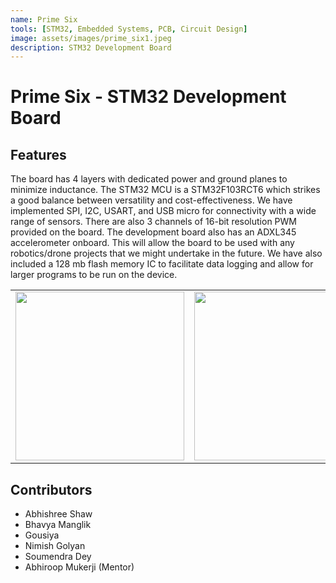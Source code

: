 ```yaml
---
name: Prime Six
tools: [STM32, Embedded Systems, PCB, Circuit Design]
image: assets/images/prime_six1.jpeg
description: STM32 Development Board
---
```


# Prime Six - STM32 Development Board

## Features

The board has 4 layers with dedicated power and ground planes to minimize inductance. The STM32 MCU is a STM32F103RCT6 which strikes a good balance between versatility and cost-effectiveness. We have implemented SPI, I2C, USART, and USB micro for connectivity with a wide range of sensors. There are also 3 channels of 16-bit resolution PWM provided on the board.
The development board also has an ADXL345 accelerometer onboard. This will allow the board to be used with any robotics/drone projects that we might undertake in the future. We have also included a 128 mb flash memory IC to facilitate data logging and allow for larger programs to be run on the device.

<table>
  <tr>
    <td><img src="{{site.baseurl}}/assets/images/prime_six2.png" width="270" /></td>
    <td><img src="{{site.baseurl}}/assets/images/prime_six3.png" width="270" /></td>
    <td><img src="{{site.baseurl}}/assets/images/prime_six4.png" width="270" /></td>
  </tr>
 </table>

## Contributors

- Abhishree Shaw
- Bhavya Manglik
- Gousiya
- Nimish Golyan
- Soumendra Dey
- Abhiroop Mukerji (Mentor)
